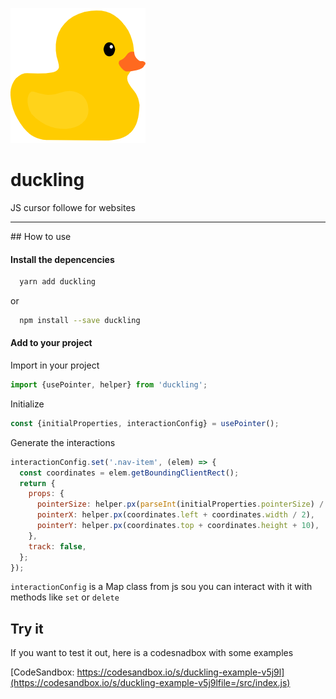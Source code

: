![Duckling](./docs/static/img/duckling.png)

# duckling
JS cursor followe for websites

---

## How to use

#### Install the depencencies

```bash
  yarn add duckling
```

or 

```bash
  npm install --save duckling
```

#### Add to your project

Import in your project
```javascript
import {usePointer, helper} from 'duckling';
```

Initialize
```javascript
const {initialProperties, interactionConfig} = usePointer();
```

Generate the interactions
```javascript
interactionConfig.set('.nav-item', (elem) => {
  const coordinates = elem.getBoundingClientRect();
  return {
    props: {
      pointerSize: helper.px(parseInt(initialProperties.pointerSize) / 2),
      pointerX: helper.px(coordinates.left + coordinates.width / 2),
      pointerY: helper.px(coordinates.top + coordinates.height + 10),
    },
    track: false,
  };
});
```

`interactionConfig` is a Map class from js sou you can interact with it with methods like `set` or `delete`

## Try it

If you want to test it out, here is a codesnadbox with some examples

[CodeSandbox: https://codesandbox.io/s/duckling-example-v5j9l](https://codesandbox.io/s/duckling-example-v5j9lfile=/src/index.js)